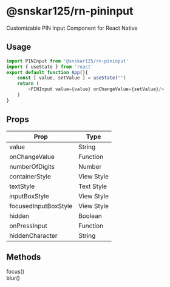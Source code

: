 # @snskar125/rn-pininput
Customizable PIN Input Component for React Native

## Usage
```javascript
import PINInput from '@snskar125/rn-pininput'
import { useState } from 'react'
export default function App(){
    const [ value, setValue ] = useState("")
    return (
        <PINInput value={value} onChangeValue={setValue}/>
    )
}
```
## Props
Prop | Type
--- | ---
value | String
onChangeValue | Function
numberOfDigits | Number
containerStyle | View Style
textStyle | Text Style
inputBoxStyle | View Style
focusedInputBoxStyle | View Style
hidden | Boolean
onPressInput | Function
hiddenCharacter | String

## Methods
focus()<br>
blur()